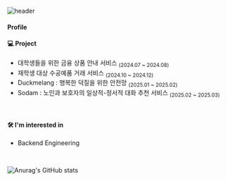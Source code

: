 ![header](https://capsule-render.vercel.app/api?type=blur&color=FFD1DC&height=150&section=header&text=Soohee%20&fontSize=50)

#### Profile 


#### 💻 Project
- 대학생들을 위한 금융 상품 안내 서비스 <sub>(2024.07 ~ 2024.08)</sub>
- 재학생 대상 수공예품 거래 서비스 <sub>(2024.10 ~ 2024.12)</sub>
- Duckmelang : 행복한 덕질을 위한 안전망 <sub>(2025.01 ~ 2025.02)</sub>
- Sodam : 노인과 보호자의 일상적-정서적 대화 추천 서비스 <sub>(2025.02 ~ 2025.03)</sub>


</br> 

#### 🛠 I'm interested in
- Backend Engineering 


</br> 

![Anurag's GitHub stats](https://github-readme-stats.vercel.app/api?username=erika0915&show_icons=true&theme=github-readme-stats)
